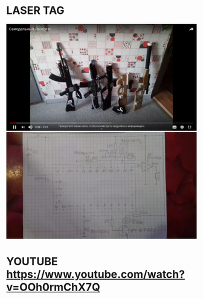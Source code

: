 

# LASER TAG


<img src = "IrGunEndEdit/Screenshot.png"/>

<img src = "IrGunEndEdit/Scheme.jpg"/>

# YOUTUBE https://www.youtube.com/watch?v=OOh0rmChX7Q
